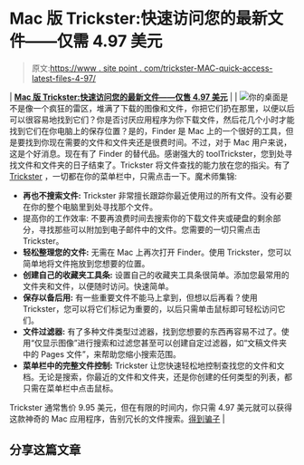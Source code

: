 # Mac 版 Trickster:快速访问您的最新文件——仅需 4.97 美元

> 原文:[https://www . site point . com/trickster-MAC-quick-access-latest-files-4-97/](https://www.sitepoint.com/trickster-mac-quick-access-latest-files-4-97/)

| [**Mac 版 Trickster:快速访问您的最新文件——仅售 4.97 美元**](http://www.mightydeals.com/deal/trickster.html?ref=jquery4utrickster) |
| [![](../Images/2cc9673b0d35904f8c17c4257c70bf7b.png)](http://www.mightydeals.com/deal/trickster.html?ref=jquery4utrickster)你的桌面是不是像一个疯狂的雷区，堆满了下载的图像和文件，你把它们扔在那里，以便以后可以很容易地找到它们？你是否讨厌应用程序为你下载文件，然后花几个小时才能找到它们在你电脑上的保存位置？是的，Finder 是 Mac 上的一个很好的工具，但是要找到你现在需要的文件和文件夹还是很费时间。不过，对于 Mac 用户来说，这是个好消息。现在有了 Finder 的替代品。感谢强大的 toolTrickster，您到处寻找文件和文件夹的日子结束了。Trickster 将文件查找的能力放在您的指尖。有了 [Trickster](http://www.mightydeals.com/deal/trickster.html?ref=jquery4utrickster) ，一切都在你的菜单栏中，只需点击一下。魔术师集锦:

*   **再也不搜索文件:**
    Trickster 非常擅长跟踪你最近使用过的所有文件。没有必要在你的整个电脑里到处寻找那个文件。
*   提高你的工作效率:
    不要再浪费时间去搜索你的下载文件夹或硬盘的剩余部分，寻找那些可以附加到电子邮件中的文件。您需要的一切只需点击 Trickster。
*   **轻松整理您的文件:**
    无需在 Mac 上再次打开 Finder。使用 Trickster，您可以简单地将文件拖放到您想要的位置。
*   **创建自己的收藏夹工具条:**
    设置自己的收藏夹工具条很简单。添加您最常用的文件夹和文件，以便随时访问。快速简单。
*   **保存以备后用:**
    有一些重要文件不能马上拿到，但想以后再看？使用 Trickster，您可以将它们标记为重要的，以后只需单击鼠标即可轻松访问它们。
*   **文件过滤器:**
    有了多种文件类型过滤器，找到您想要的东西再容易不过了。使用“仅显示图像”进行搜索和过滤您甚至可以创建自定过滤器，如“文稿文件夹中的 Pages 文件”，来帮助您缩小搜索范围。
*   **菜单栏中的完整文件控制:**
    Trickster 让您快速轻松地控制查找您的文件和文档。无论是搜索，你最近的文件和文件夹，还是你创建的任何类型的列表，都只需在菜单栏中点击鼠标。

Trickster 通常售价 9.95 美元，但在有限的时间内，你只需 4.97 美元就可以获得这款神奇的 Mac 应用程序，告别冗长的文件搜索。[得到骗子](http://www.mightydeals.com/deal/trickster.html?ref=jquery4utrickster) |

## 分享这篇文章